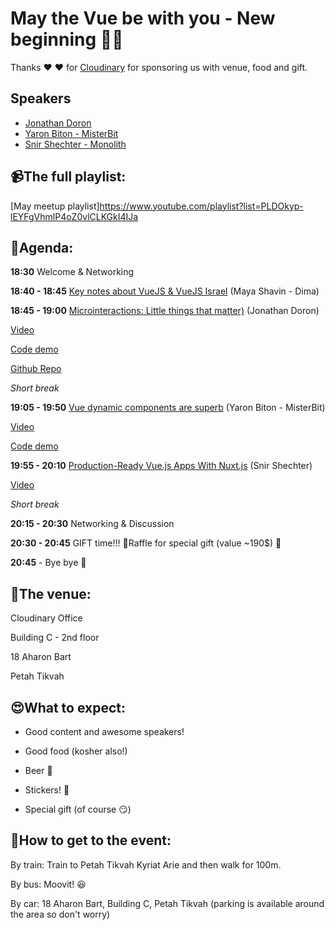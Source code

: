 # May the Vue be with you - New beginning 🎉🎉 
Thanks ❤️ ❤️ for [Cloudinary](https://cloudinary.com) for sponsoring us with venue, food and gift. 

## Speakers
* [Jonathan Doron](https://twitter.com/jodoron)
* [Yaron Biton - MisterBit](https://www.facebook.com/vyaron)
* [Snir Shechter - Monolith](https://www.facebook.com/MarBahur)

## 📹The full playlist: 

[May meetup playlist]https://www.youtube.com/playlist?list=PLDOkyp-lEYFgVhmlP4oZ0vlCLKGkI4IJa

## 📆Agenda:

**18:30** Welcome & Networking

**18:40 - 18:45** [Key notes about VueJS & VueJS Israel](https://slides.com/mayashavin/key-notes-about-vuejs-israel/fullscreen) (Maya Shavin - Dima)

**18:45 - 19:00** [Microinteractions: Little things that matter)](https://bit.ly/2W0dYa5) (Jonathan Doron)

[Video](https://youtu.be/Y74g3ZSgoeo)

[Code demo](https://misterbit.github.io/vue-dynamic-cmps/#/)

[Github Repo](https://codesandbox.io/s/qlqqnk34x6)

_Short break_

**19:05 - 19:50** [Vue dynamic components are superb](http://bit.ly/vue-dynamic-cmps) (Yaron Biton - MisterBit)

[Video](https://youtu.be/OgMdjfDyHs8)

[Code demo](http://bit.ly/vue-dynamic-cmps)

**19:55 - 20:10** [Production-Ready Vue.js Apps With Nuxt.js](https://www.slideshare.net/SnirShechter/production-ready-vue-apps-with-nuxtjs) (Snir Shechter)

[Video](https://youtu.be/UCcAc-YyYtk)

_Short break_

**20:15 - 20:30** Networking & Discussion

**20:30 - 20:45** GIFT time!!! 🎁Raffle for special gift (value ~190$) 🎁

**20:45** - Bye bye 🖖

## 🏢The venue:
Cloudinary Office

Building C - 2nd floor

18 Aharon Bart

Petah Tikvah

## 😍What to expect:
- Good content and awesome speakers!

- Good food (kosher also!)

- Beer 🍺

- Stickers! 🤩

- Special gift (of course 😏)

## 📍How to get to the event:
By train: Train to Petah Tikvah Kyriat Arie and then walk for 100m.

By bus: Moovit! 😆

By car: 18 Aharon Bart, Building C, Petah Tikvah (parking is available around the area so don't worry)
